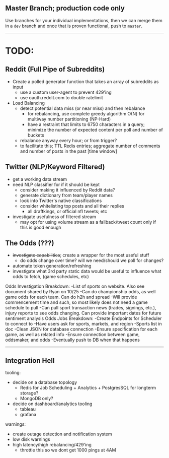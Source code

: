 Master Branch; production code only
---
Use branches for your individual implementations, then we can merge them in a `dev` branch and once that is proven functional, push to `master`.

----
# TODO:

## Reddit (Full Pipe of Subreddits)
- Create a polled generator function that takes an array of subreddits as input
  - use a custom user-agent to prevent 429'ing
  - use oauth.reddit.com to double ratelimit
- Load Balancing
  - detect potential data miss (or near miss) and then rebalance
    -  for rebalancing, use complete greedy algorithm O(N) for multiway number partitioning (NP-Hard)
    - have a restraint that limits to 6750 characters in a query; minimize the number of expected content per poll and number of buckets
  - rebalance anyway every hour; or from trigger?
  - to facilitate this; TTL Redis entries; aggregate number of comments and number of posts in the past [time window]

## Twitter (NLP/Keyword Filtered)
- get a working data stream
- need NLP classifier for if it should be kept
  - consider making it influenced by Reddit data?
  - generate dictionary from team/player names
  - look into Twitter's native classifications
  - consider whitelisting top posts and all their replies
    - all draftkings, or official nfl tweets; etc
- investigate usefulness of filtered stream
  - may opt for using volume stream as a fallback/tweet count only if this is good enough

## The Odds (???)
- ~~investigate capabilities~~; create a wrapper for the most useful stuff
  - do odds change over time? will we need/should we poll for changes?
- automate token generation/refreshing
- investigate what 3rd party static data would be useful to influence what odds to fetch, (game schedules, etc)

Odds Investigation Breakdown:
 -List of sports on website. Also see document shared by Ryan on 10/25
 -Can do championship odds, as well game odds for each team. Can do h2h and spread
 -Will provide commencement time and such, so most likely does not need a game schedule to pull
 -Can pull sport transaction news (trades, signings, etc.), injury reports to see odds changing. Can provide important dates for future sentiment analysis
Odds Jobs Breakdown:
  -Create Endpoints for Scheduler to connect to
    -Have users ask for sports, markets, and region
      -Sports list in doc
    -Clean JSON for database connection
      -Ensure specification for each game, as well as related info
      -Ensure connection between game, oddsmaker, and odds
     -Eventually push to DB when that happens
     
---

## Integration Hell

tooling:
- decide on a database topology
  - Redis for Job Scheduling + Analytics + PostgresSQL for longterm storage?
  - MongoDB only?
- decide on dashboard/analytics tooling
  - tableau
  - grafana

warnings:
- create outage detection and notification system
- low disk warnings
- high latency/high rebalancing/429'ing
  - throttle this so we dont get 1000 pings at 4AM





